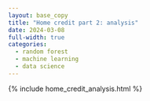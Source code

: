 ```yaml
---
layout: base_copy
title: "Home credit part 2: analysis"
date: 2024-03-08
full-width: true
categories: 
  - random forest
  - machine learning
  - data science
---
```


{% include home_credit_analysis.html %}

